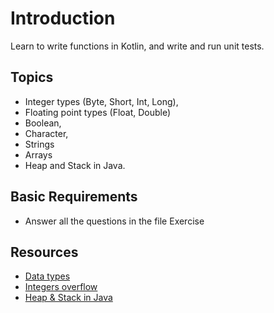 # Introduction

Learn to write functions in Kotlin, and write and run unit tests.

## Topics
- Integer types (Byte, Short, Int, Long),
- Floating point types (Float, Double)
- Boolean,
- Character,
- Strings
- Arrays
- Heap and Stack in Java.

## Basic Requirements
- Answer all the questions in the file Exercise

## Resources

- [Data types](https://kotlinlang.org/docs/basic-types.html)
- [Integers overflow](https://everything.explained.today/Integer_overflow)
- [Heap & Stack in Java](https://www.javatpoint.com/stack-vs-heap-java)
